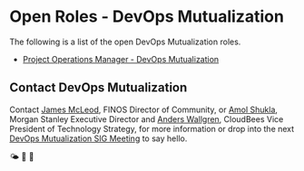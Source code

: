 # Open Roles - DevOps Mutualization

The following is a list of the open DevOps Mutualization roles.

* [Project Operations Manager - DevOps Mutualization](project-operations-manager.md)

## Contact DevOps Mutualization

Contact [James McLeod](james@finos.org), FINOS Director of Community, or [Amol Shukla](amol.shukla@morganstanley.com), Morgan Stanley Executive Director and [Anders Wallgren](awallgren@cloudbees.com), CloudBees Vice President of Technology Strategy, for more information or drop into the next [DevOps Mutualization SIG Meeting](https://github.com/finos/devops-mutualization/issues?q=label%3Ameeting+) to say hello.

🌤 🚀 🤖